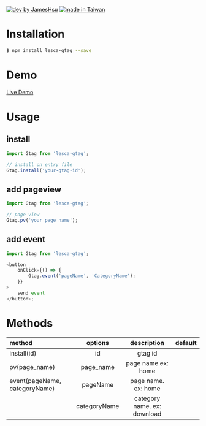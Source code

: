[![dev by JamesHsu](https://img.shields.io/badge/Dev%20by-Jameshsu1125-green)](https://github.com/jameshsu1125/) [![made in Taiwan](https://img.shields.io/badge/Made%20in-Taiwan-orange)](https://github.com/jameshsu1125/)

# Installation

```sh
$ npm install lesca-gtag --save
```

# Demo

[Live Demo](https://jameshsu1125.github.io/lesca-gtag/)

# Usage

## install

```javascript
import Gtag from 'lesca-gtag';

// install on entry file
Gtag.install('your-gtag-id');
```

## add pageview

```javascript
import Gtag from 'lesca-gtag';

// page view
Gtag.pv('your page name');
```

## add event

```javascript
import Gtag from 'lesca-gtag';

<button
	onClick={() => {
		Gtag.event('pageName', 'CategoryName');
	}}
>
	send event
</button>;
```

# Methods

| method                        |   options    |         description         | default |
| :---------------------------- | :----------: | :-------------------------: | ------: |
| install(id)                   |      id      |           gtag id           |         |
| pv(page_name)                 |  page_name   |     page name ex: home      |         |
| event(pageName, categoryName) |   pageName   |     page name. ex: home     |         |
|                               | categoryName | category name. ex: download |         |
